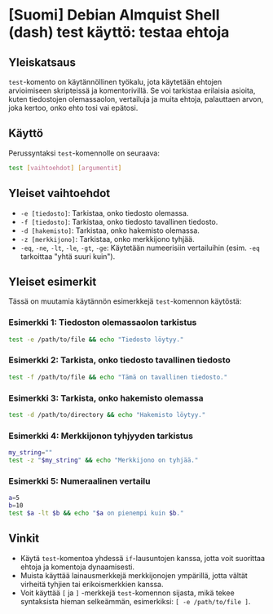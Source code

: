 # [Suomi] Debian Almquist Shell (dash) test käyttö: testaa ehtoja

## Yleiskatsaus
`test`-komento on käytännöllinen työkalu, jota käytetään ehtojen arvioimiseen skripteissä ja komentorivillä. Se voi tarkistaa erilaisia asioita, kuten tiedostojen olemassaolon, vertailuja ja muita ehtoja, palauttaen arvon, joka kertoo, onko ehto tosi vai epätosi.

## Käyttö
Perussyntaksi `test`-komennolle on seuraava:

```sh
test [vaihtoehdot] [argumentit]
```

## Yleiset vaihtoehdot
- `-e [tiedosto]`: Tarkistaa, onko tiedosto olemassa.
- `-f [tiedosto]`: Tarkistaa, onko tiedosto tavallinen tiedosto.
- `-d [hakemisto]`: Tarkistaa, onko hakemisto olemassa.
- `-z [merkkijono]`: Tarkistaa, onko merkkijono tyhjää.
- `-eq`, `-ne`, `-lt`, `-le`, `-gt`, `-ge`: Käytetään numeerisiin vertailuihin (esim. `-eq` tarkoittaa "yhtä suuri kuin").

## Yleiset esimerkit
Tässä on muutamia käytännön esimerkkejä `test`-komennon käytöstä:

### Esimerkki 1: Tiedoston olemassaolon tarkistus
```sh
test -e /path/to/file && echo "Tiedosto löytyy."
```

### Esimerkki 2: Tarkista, onko tiedosto tavallinen tiedosto
```sh
test -f /path/to/file && echo "Tämä on tavallinen tiedosto."
```

### Esimerkki 3: Tarkista, onko hakemisto olemassa
```sh
test -d /path/to/directory && echo "Hakemisto löytyy."
```

### Esimerkki 4: Merkkijonon tyhjyyden tarkistus
```sh
my_string=""
test -z "$my_string" && echo "Merkkijono on tyhjää."
```

### Esimerkki 5: Numeraalinen vertailu
```sh
a=5
b=10
test $a -lt $b && echo "$a on pienempi kuin $b."
```

## Vinkit
- Käytä `test`-komentoa yhdessä `if`-lausuntojen kanssa, jotta voit suorittaa ehtoja ja komentoja dynaamisesti.
- Muista käyttää lainausmerkkejä merkkijonojen ympärillä, jotta vältät virheitä tyhjien tai erikoismerkkien kanssa.
- Voit käyttää `[` ja `]` -merkkejä `test`-komennon sijasta, mikä tekee syntaksista hieman selkeämmän, esimerkiksi: `[ -e /path/to/file ]`.